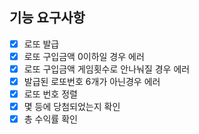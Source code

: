## 기능 요구사항
+ [x] 로또 발급
+ [x] 로또 구입금액 0이하일 경우 에러
+ [x] 로또 구입금액 게임횟수로 안나눠질 경우 에러
+ [x] 발급된 로또번호 6개가 아닌경우 에러
+ [x] 로또 번호 정렬
+ [x] 몇 등에 당첨되었는지 확인
+ [x] 총 수익률 확인
